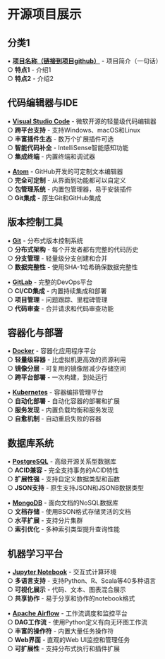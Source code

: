 # 开源项目展示

## 分类1
• [**项目名称（链接到项目github）**](https://github.com) - 项目简介（一句话）<br>
  ○ **特点1** - 介绍1<br>
  ○ **特点2** - 介绍2<br>

## 代码编辑器与IDE
• [**Visual Studio Code**](https://github.com/microsoft/vscode) - 微软开源的轻量级代码编辑器<br>
  ○ **跨平台支持** - 支持Windows、macOS和Linux<br>
  ○ **丰富插件生态** - 数万个扩展插件可选<br>
  ○ **智能代码补全** - IntelliSense智能感知功能<br>
  ○ **集成终端** - 内置终端和调试器<br>

• [**Atom**](https://github.com/atom/atom) - GitHub开发的可定制文本编辑器<br>
  ○ **完全可定制** - 从界面到功能都可以自定义<br>
  ○ **包管理系统** - 内置包管理器，易于安装插件<br>
  ○ **Git集成** - 原生Git和GitHub集成<br>

## 版本控制工具
• [**Git**](https://github.com/git/git) - 分布式版本控制系统<br>
  ○ **分布式架构** - 每个开发者都有完整的代码历史<br>
  ○ **分支管理** - 轻量级分支创建和合并<br>
  ○ **数据完整性** - 使用SHA-1哈希确保数据完整性<br>

• [**GitLab**](https://github.com/gitlabhq/gitlabhq) - 完整的DevOps平台<br>
  ○ **CI/CD集成** - 内置持续集成和部署<br>
  ○ **项目管理** - 问题跟踪、里程碑管理<br>
  ○ **代码审查** - 合并请求和代码审查功能<br>

## 容器化与部署
• [**Docker**](https://github.com/moby/moby) - 容器化应用程序平台<br>
  ○ **轻量级容器** - 比虚拟机更高效的资源利用<br>
  ○ **镜像分层** - 可复用的镜像层减少存储空间<br>
  ○ **跨平台部署** - 一次构建，到处运行<br>

• [**Kubernetes**](https://github.com/kubernetes/kubernetes) - 容器编排管理平台<br>
  ○ **自动化部署** - 自动化容器的部署和扩展<br>
  ○ **服务发现** - 内置负载均衡和服务发现<br>
  ○ **自愈机制** - 自动重启失败的容器<br>

## 数据库系统
• [**PostgreSQL**](https://github.com/postgres/postgres) - 高级开源关系型数据库<br>
  ○ **ACID兼容** - 完全支持事务的ACID特性<br>
  ○ **扩展性强** - 支持自定义数据类型和函数<br>
  ○ **JSON支持** - 原生支持JSON和JSONB数据类型<br>

• [**MongoDB**](https://github.com/mongodb/mongo) - 面向文档的NoSQL数据库<br>
  ○ **文档存储** - 使用BSON格式存储灵活的文档<br>
  ○ **水平扩展** - 支持分片集群<br>
  ○ **索引优化** - 多种索引类型提升查询性能<br>

## 机器学习平台
• [**Jupyter Notebook**](https://github.com/jupyter/notebook) - 交互式计算环境<br>
  ○ **多语言支持** - 支持Python、R、Scala等40多种语言<br>
  ○ **可视化展示** - 代码、文本、图表混合展示<br>
  ○ **共享协作** - 易于分享和协作的notebook格式<br>

• [**Apache Airflow**](https://github.com/apache/airflow) - 工作流调度和监控平台<br>
  ○ **DAG工作流** - 使用Python定义有向无环图工作流<br>
  ○ **丰富的操作符** - 内置大量任务操作符<br>
  ○ **Web界面** - 直观的Web UI监控和管理任务<br>
  ○ **可扩展性** - 支持分布式执行和插件扩展<br>